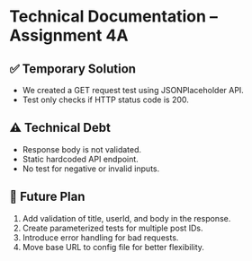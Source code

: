 # Technical Documentation – Assignment 4A

## ✅ Temporary Solution
- We created a GET request test using JSONPlaceholder API.
- Test only checks if HTTP status code is 200.

## ⚠️ Technical Debt
- Response body is not validated.
- Static hardcoded API endpoint.
- No test for negative or invalid inputs.

## 🔧 Future Plan
1. Add validation of title, userId, and body in the response.
2. Create parameterized tests for multiple post IDs.
3. Introduce error handling for bad requests.
4. Move base URL to config file for better flexibility.
